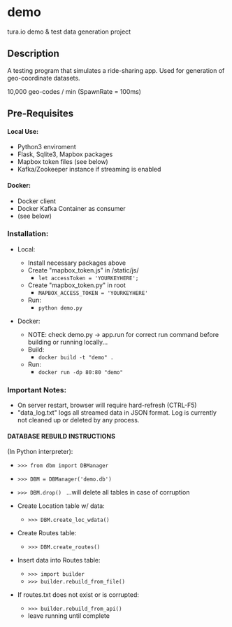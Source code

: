 # demo
tura.io demo &amp; test data generation project

## Description
  A testing program that simulates a ride-sharing app. Used for generation of geo-coordinate datasets.

  10,000 geo-codes / min (SpawnRate = 100ms)

## Pre-Requisites

#### Local Use:
  * Python3 enviroment
  * Flask, Sqlite3, Mapbox packages
  * Mapbox token files (see below)
  * Kafka/Zookeeper instance if streaming is enabled

#### Docker:
  * Docker client
  * Docker Kafka Container as consumer
  * (see below)

### Installation:
  * Local:
    * Install necessary packages above
    * Create "mapbox_token.js" in /static/js/
      * ``` let accessToken = 'YOURKEYHERE'; ```
    * Create "mapbox_token.py" in root
      * ``` MAPBOX_ACCESS_TOKEN = 'YOURKEYHERE' ```
    * Run:
      * ``` python demo.py ```

  * Docker:
    * NOTE: check demo.py -> app.run for correct run command before building or running locally...
    * Build:
      * ``` docker build -t "demo" . ```
    * Run:
      * ``` docker run -dp 80:80 "demo" ```

### Important Notes:
  * On server restart, browser will require hard-refresh (CTRL-F5)
  * "data_log.txt" logs all streamed data in JSON format. Log is currently not cleaned up or deleted by any process.

#### DATABASE REBUILD INSTRUCTIONS
  (In Python interpreter):
  * ```>>> from dbm import DBManager ```
  * ```>>> DBM = DBManager('demo.db') ```
  * ```>>> DBM.drop() ``` ...will delete all tables in case of corruption

  * Create Location table w/ data:
    * ```>>> DBM.create_loc_wdata() ```
  * Create Routes table:
    * ```>>> DBM.create_routes() ```

  * Insert data into Routes table:
    * ```>>> import builder ```
    * ```>>> builder.rebuild_from_file() ```
  * If routes.txt does not exist or is corrupted:
    * ```>>> builder.rebuild_from_api() ```
    * leave running until complete
